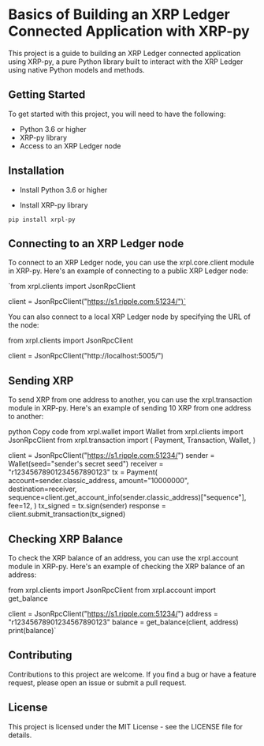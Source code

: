 # Basics of Building an XRP Ledger Connected Application with XRP-py
This project is a guide to building an XRP Ledger connected application using XRP-py, a pure Python library built to interact with the XRP Ledger using native Python models and methods.

## Getting Started
To get started with this project, you will need to have the following:

+ Python 3.6 or higher
+ XRP-py library
+ Access to an XRP Ledger node

## Installation
+ Install Python 3.6 or higher

+ Install XRP-py library

`pip install xrpl-py
`

## Connecting to an XRP Ledger node

To connect to an XRP Ledger node, you can use the xrpl.core.client module in XRP-py. Here's an example of connecting to a public XRP Ledger node:


`from xrpl.clients import JsonRpcClient

client = JsonRpcClient("https://s1.ripple.com:51234/")`

You can also connect to a local XRP Ledger node by specifying the URL of the node:


from xrpl.clients import JsonRpcClient

client = JsonRpcClient("http://localhost:5005/")


## Sending XRP

To send XRP from one address to another, you can use the xrpl.transaction module in XRP-py. Here's an example of sending 10 XRP from one address to another:

python
Copy code
from xrpl.wallet import Wallet
from xrpl.clients import JsonRpcClient
from xrpl.transaction import (
    Payment,
    Transaction,
    Wallet,
)

client = JsonRpcClient("https://s1.ripple.com:51234/")
sender = Wallet(seed="sender's secret seed")
receiver = "r12345678901234567890123"
tx = Payment(
    account=sender.classic_address,
    amount="10000000",
    destination=receiver,
    sequence=client.get_account_info(sender.classic_address)["sequence"],
    fee=12,
)
tx_signed = tx.sign(sender)
response = client.submit_transaction(tx_signed)

## Checking XRP Balance

To check the XRP balance of an address, you can use the xrpl.account module in XRP-py. Here's an example of checking the XRP balance of an address:


from xrpl.clients import JsonRpcClient
from xrpl.account import get_balance

client = JsonRpcClient("https://s1.ripple.com:51234/")
address = "r12345678901234567890123"
balance = get_balance(client, address)
print(balance)`

## Contributing

Contributions to this project are welcome. If you find a bug or have a feature request, please open an issue or submit a pull request.

## License

This project is licensed under the MIT License - see the LICENSE file for details.
